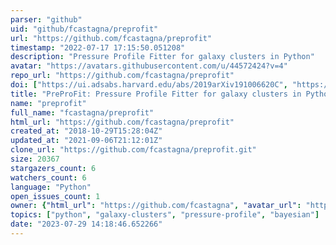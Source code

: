 ```yaml
---
parser: "github"
uid: "github/fcastagna/preprofit"
url: "https://github.com/fcastagna/preprofit"
timestamp: "2022-07-17 17:15:50.051208"
description: "Pressure Profile Fitter for galaxy clusters in Python"
avatar: "https://avatars.githubusercontent.com/u/44572424?v=4"
repo_url: "https://github.com/fcastagna/preprofit"
doi: ["https://ui.adsabs.harvard.edu/abs/2019arXiv191006620C", "https://ui.adsabs.harvard.edu/abs/2019ascl.soft10002C/abstract"]
title: "PreProFit: Pressure Profile Fitter for galaxy clusters in Python"
name: "preprofit"
full_name: "fcastagna/preprofit"
html_url: "https://github.com/fcastagna/preprofit"
created_at: "2018-10-29T15:28:04Z"
updated_at: "2021-09-06T21:12:01Z"
clone_url: "https://github.com/fcastagna/preprofit.git"
size: 20367
stargazers_count: 6
watchers_count: 6
language: "Python"
open_issues_count: 1
owner: {"html_url": "https://github.com/fcastagna", "avatar_url": "https://avatars.githubusercontent.com/u/44572424?v=4", "login": "fcastagna", "type": "User"}
topics: ["python", "galaxy-clusters", "pressure-profile", "bayesian"]
date: "2023-07-29 14:18:46.652266"
---
```

